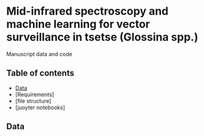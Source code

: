 # Mid-infrared spectroscopy and machine learning for vector surveillance in tsetse (Glossina spp.)
Manuscript data and code

## Table of contents
- [Data](#Data) 
- [Requirements]
- [file structure]
- [juoyter notebooks]


## Data
